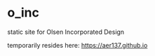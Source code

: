# o_inc
static site for Olsen Incorporated Design

temporarily resides here: https://aer137.github.io
